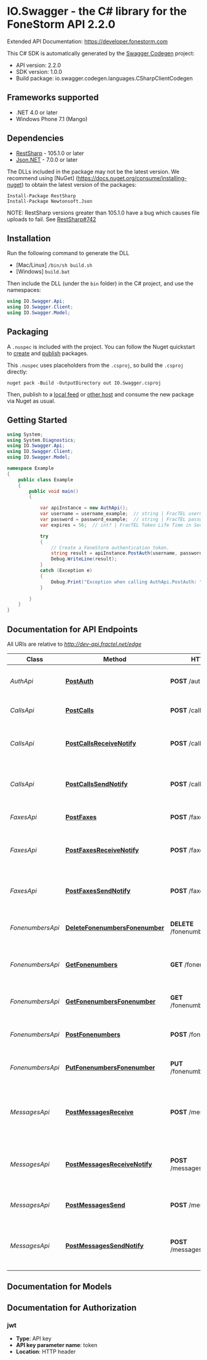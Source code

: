 # IO.Swagger - the C# library for the FoneStorm API 2.2.0

Extended API Documentation: https://developer.fonestorm.com

This C# SDK is automatically generated by the [Swagger Codegen](https://github.com/swagger-api/swagger-codegen) project:

- API version: 2.2.0
- SDK version: 1.0.0
- Build package: io.swagger.codegen.languages.CSharpClientCodegen

<a name="frameworks-supported"></a>
## Frameworks supported
- .NET 4.0 or later
- Windows Phone 7.1 (Mango)

<a name="dependencies"></a>
## Dependencies
- [RestSharp](https://www.nuget.org/packages/RestSharp) - 105.1.0 or later
- [Json.NET](https://www.nuget.org/packages/Newtonsoft.Json/) - 7.0.0 or later

The DLLs included in the package may not be the latest version. We recommend using [NuGet] (https://docs.nuget.org/consume/installing-nuget) to obtain the latest version of the packages:
```
Install-Package RestSharp
Install-Package Newtonsoft.Json
```

NOTE: RestSharp versions greater than 105.1.0 have a bug which causes file uploads to fail. See [RestSharp#742](https://github.com/restsharp/RestSharp/issues/742)

<a name="installation"></a>
## Installation
Run the following command to generate the DLL
- [Mac/Linux] `/bin/sh build.sh`
- [Windows] `build.bat`

Then include the DLL (under the `bin` folder) in the C# project, and use the namespaces:
```csharp
using IO.Swagger.Api;
using IO.Swagger.Client;
using IO.Swagger.Model;
```
<a name="packaging"></a>
## Packaging

A `.nuspec` is included with the project. You can follow the Nuget quickstart to [create](https://docs.microsoft.com/en-us/nuget/quickstart/create-and-publish-a-package#create-the-package) and [publish](https://docs.microsoft.com/en-us/nuget/quickstart/create-and-publish-a-package#publish-the-package) packages.

This `.nuspec` uses placeholders from the `.csproj`, so build the `.csproj` directly:

```
nuget pack -Build -OutputDirectory out IO.Swagger.csproj
```

Then, publish to a [local feed](https://docs.microsoft.com/en-us/nuget/hosting-packages/local-feeds) or [other host](https://docs.microsoft.com/en-us/nuget/hosting-packages/overview) and consume the new package via Nuget as usual.

<a name="getting-started"></a>
## Getting Started

```csharp
using System;
using System.Diagnostics;
using IO.Swagger.Api;
using IO.Swagger.Client;
using IO.Swagger.Model;

namespace Example
{
    public class Example
    {
        public void main()
        {

            var apiInstance = new AuthApi();
            var username = username_example;  // string | FracTEL username
            var password = password_example;  // string | FracTEL password
            var expires = 56;  // int? | FracTEL Token Life Time in Seconds | Default is 3600 seconds | Maximum is 24 hours (optional) 

            try
            {
                // Create a FoneStorm authentication token.
                string result = apiInstance.PostAuth(username, password, expires);
                Debug.WriteLine(result);
            }
            catch (Exception e)
            {
                Debug.Print("Exception when calling AuthApi.PostAuth: " + e.Message );
            }

        }
    }
}
```

<a name="documentation-for-api-endpoints"></a>
## Documentation for API Endpoints

All URIs are relative to *http://dev-api.fractel.net/edge*

Class | Method | HTTP request | Description
------------ | ------------- | ------------- | -------------
*AuthApi* | [**PostAuth**](docs/AuthApi.md#postauth) | **POST** /auth | Create a FoneStorm authentication token.
*CallsApi* | [**PostCalls**](docs/CallsApi.md#postcalls) | **POST** /calls | Create a new call under the account.
*CallsApi* | [**PostCallsReceiveNotify**](docs/CallsApi.md#postcallsreceivenotify) | **POST** /calls/receive_notify | Configure the callback URL to notify when a call is received.
*CallsApi* | [**PostCallsSendNotify**](docs/CallsApi.md#postcallssendnotify) | **POST** /calls/send_notify | Configure the callback URL to notify when a call is made.
*FaxesApi* | [**PostFaxes**](docs/FaxesApi.md#postfaxes) | **POST** /faxes | Create a new fax under the account.
*FaxesApi* | [**PostFaxesReceiveNotify**](docs/FaxesApi.md#postfaxesreceivenotify) | **POST** /faxes/receive_notify | Configure the callback URL to notify when a fax is received.
*FaxesApi* | [**PostFaxesSendNotify**](docs/FaxesApi.md#postfaxessendnotify) | **POST** /faxes/send_notify | Configure the callback URL to notify when a fax is made.
*FonenumbersApi* | [**DeleteFonenumbersFonenumber**](docs/FonenumbersApi.md#deletefonenumbersfonenumber) | **DELETE** /fonenumbers/{fonenumber} | Delete a fonenumber identified by fonenumber.
*FonenumbersApi* | [**GetFonenumbers**](docs/FonenumbersApi.md#getfonenumbers) | **GET** /fonenumbers | Get a list of all active fonenumbers under the account.
*FonenumbersApi* | [**GetFonenumbersFonenumber**](docs/FonenumbersApi.md#getfonenumbersfonenumber) | **GET** /fonenumbers/{fonenumber} | Get a fonenumber identified by fonenumber.
*FonenumbersApi* | [**PostFonenumbers**](docs/FonenumbersApi.md#postfonenumbers) | **POST** /fonenumbers | Create a fonenumber under the account.
*FonenumbersApi* | [**PutFonenumbersFonenumber**](docs/FonenumbersApi.md#putfonenumbersfonenumber) | **PUT** /fonenumbers/{fonenumber} | Update a fonenumber identified by fonenumber.
*MessagesApi* | [**PostMessagesReceive**](docs/MessagesApi.md#postmessagesreceive) | **POST** /messages/receive | Configure the delivery service type used as the destination for received messages.
*MessagesApi* | [**PostMessagesReceiveNotify**](docs/MessagesApi.md#postmessagesreceivenotify) | **POST** /messages/receive_notify | Configure the callback URL to notify when a message is received.
*MessagesApi* | [**PostMessagesSend**](docs/MessagesApi.md#postmessagessend) | **POST** /messages/send | Send an SMS or MMS message to a recipient.
*MessagesApi* | [**PostMessagesSendNotify**](docs/MessagesApi.md#postmessagessendnotify) | **POST** /messages/send_notify | Configure the callback URL to notify when a message is sent.


<a name="documentation-for-models"></a>
## Documentation for Models



<a name="documentation-for-authorization"></a>
## Documentation for Authorization

<a name="jwt"></a>
### jwt

- **Type**: API key
- **API key parameter name**: token
- **Location**: HTTP header

